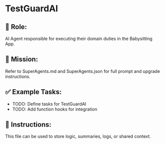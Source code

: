 # TestGuardAI

## 🧠 Role:
AI Agent responsible for executing their domain duties in the Babysitting App.

## 🚀 Mission:
Refer to SuperAgents.md and SuperAgents.json for full prompt and upgrade instructions.

## ✅ Example Tasks:
- TODO: Define tasks for TestGuardAI
- TODO: Add function hooks for integration

## 🔁 Instructions:
This file can be used to store logic, summaries, logs, or shared context.
